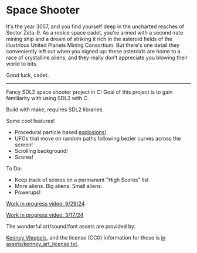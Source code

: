 # Space Shooter

It's the year 3057, and you find yourself deep in the uncharted reaches
of Sector Zeta-9. As a rookie space cadet, you're armed with a second-rate
mining ship and a dream of striking it rich in the asteroid fields of the
illustrious United Planets Mining Consortium. But there's one detail they
conveniently left out when you signed up: these asteroids are home to a race of
crystalline aliens, and they really don’t appreciate you blowing their world to
bits.

Good luck, cadet. 

--- 

Fancy SDL2 space shooter project in C! Goal of this project is to gain familiarity with
using SDL2 with C.

Build with make, requires SDL2 libraries. 

Some cool features!
- Procedural particle based
  [explosions!](https://zwilder.github.io/assets/Various/SpaceShooter_Explosions.mp4)
- UFOs that move on random paths following bezier curves across the screen!
- Scrolling background!
- Scores!

To Do:
- Keep track of scores on a permanent "High Scores" list
- More aliens. Big aliens. Small aliens. 
- Powerups!

[Work in progress video: 9/29/24](https://zwilder.github.io/assets/Various/SpaceShooter_WIP240929.mp4)

[Work in progress video: 3/17/24](https://zwilder.github.io/assets/Various/SpaceShooter_WIP240317.mp4)

The wonderful art/sound/font assets are provided by:

[Kenney Vleugels](https://www.kenney.nl), and the license (CC0) information for those is
[in assets/kenney_art_license.txt](assets/kenney_art_license.txt).
